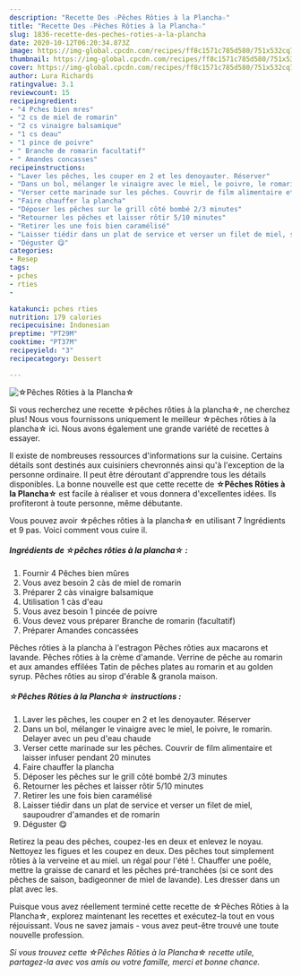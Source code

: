 ```yaml
---
description: "Recette Des ☆Pêches Rôties à la Plancha☆"
title: "Recette Des ☆Pêches Rôties à la Plancha☆"
slug: 1836-recette-des-peches-roties-a-la-plancha
date: 2020-10-12T06:20:34.873Z
image: https://img-global.cpcdn.com/recipes/ff8c1571c785d580/751x532cq70/☆peches-roties-a-la-plancha☆-photo-principale-de-la-recette.jpg
thumbnail: https://img-global.cpcdn.com/recipes/ff8c1571c785d580/751x532cq70/☆peches-roties-a-la-plancha☆-photo-principale-de-la-recette.jpg
cover: https://img-global.cpcdn.com/recipes/ff8c1571c785d580/751x532cq70/☆peches-roties-a-la-plancha☆-photo-principale-de-la-recette.jpg
author: Lura Richards
ratingvalue: 3.1
reviewcount: 15
recipeingredient:
- "4 Pches bien mres"
- "2 cs de miel de romarin"
- "2 cs vinaigre balsamique"
- "1 cs deau"
- "1 pince de poivre"
- " Branche de romarin facultatif"
- " Amandes concasses"
recipeinstructions:
- "Laver les pêches, les couper en 2 et les denoyauter. Réserver"
- "Dans un bol, mélanger le vinaigre avec le miel, le poivre, le romarin. Delayer avec un peu d&#39;eau chaude"
- "Verser cette marinade sur les pêches. Couvrir de film alimentaire et laisser infuser pendant 20 minutes"
- "Faire chauffer la plancha"
- "Déposer les pêches sur le grill côté bombé 2/3 minutes"
- "Retourner les pêches et laisser rôtir 5/10 minutes"
- "Retirer les une fois bien caramélisé"
- "Laisser tiédir dans un plat de service et verser un filet de miel, saupoudrer d&#39;amandes et de romarin"
- "Déguster 😋"
categories:
- Resep
tags:
- pches
- rties
- 

katakunci: pches rties  
nutrition: 179 calories
recipecuisine: Indonesian
preptime: "PT29M"
cooktime: "PT37M"
recipeyield: "3"
recipecategory: Dessert

---
```



![☆Pêches Rôties à la Plancha☆](https://img-global.cpcdn.com/recipes/ff8c1571c785d580/751x532cq70/☆peches-roties-a-la-plancha☆-photo-principale-de-la-recette.jpg)

Si vous recherchez une recette ☆pêches rôties à la plancha☆, ne cherchez plus! Nous vous fournissons uniquement le meilleur ☆pêches rôties à la plancha☆ ici. Nous avons également une grande variété de recettes à essayer.

Il existe de nombreuses ressources d'informations sur la cuisine. Certains détails sont destinés aux cuisiniers chevronnés ainsi qu'à l'exception de la personne ordinaire. Il peut être déroutant d'apprendre tous les détails disponibles. La bonne nouvelle est que cette recette de <strong> ☆Pêches Rôties à la Plancha☆ </strong> est facile à réaliser et vous donnera d'excellentes idées. Ils profiteront à toute personne, même débutante.

<!--inarticleads1-->

Vous pouvez avoir ☆pêches rôties à la plancha☆ en utilisant 7 Ingrédients et 9 pas. Voici comment vous cuire il.

##### Ingrédients de ☆pêches rôties à la plancha☆ :

1. Fournir 4 Pêches bien mûres
1. Vous avez besoin 2 càs de miel de romarin
1. Préparer 2 càs vinaigre balsamique
1. Utilisation 1 càs d&#39;eau
1. Vous avez besoin 1 pincée de poivre
1. Vous devez vous préparer  Branche de romarin (facultatif)
1. Préparer  Amandes concassées


Pêches rôties à la plancha à l&#39;estragon Pêches rôties aux macarons et lavande. Pêches rôties à la crème d&#39;amande. Verrine de pêche au romarin et aux amandes effilées Tatin de pêches plates au romarin et au golden syrup. Pêches rôties au sirop d&#39;érable &amp; granola maison. 

<!--inarticleads2-->

##### ☆Pêches Rôties à la Plancha☆ instructions :

1. Laver les pêches, les couper en 2 et les denoyauter. Réserver
1. Dans un bol, mélanger le vinaigre avec le miel, le poivre, le romarin. Delayer avec un peu d&#39;eau chaude
1. Verser cette marinade sur les pêches. Couvrir de film alimentaire et laisser infuser pendant 20 minutes
1. Faire chauffer la plancha
1. Déposer les pêches sur le grill côté bombé 2/3 minutes
1. Retourner les pêches et laisser rôtir 5/10 minutes
1. Retirer les une fois bien caramélisé
1. Laisser tiédir dans un plat de service et verser un filet de miel, saupoudrer d&#39;amandes et de romarin
1. Déguster 😋


Retirez la peau des pêches, coupez-les en deux et enlevez le noyau. Nettoyez les figues et les coupez en deux. Des pêches tout simplement rôties à la verveine et au miel. un régal pour l&#39;été !. Chauffer une poêle, mettre la graisse de canard et les pêches pré-tranchées (si ce sont des pêches de saison, badigeonner de miel de lavande). Les dresser dans un plat avec les. 

<!--inarticleads1-->

<p>
Puisque vous avez réellement terminé cette recette de ☆Pêches Rôties à la Plancha☆, explorez maintenant les recettes et exécutez-la tout en vous réjouissant. Vous ne savez jamais - vous avez peut-être trouvé une toute nouvelle profession.
</p>

<p>
<i>Si vous trouvez cette ☆Pêches Rôties à la Plancha☆ recette utile, partagez-la avec vos amis ou votre famille, merci et bonne chance.</i>
</p>

